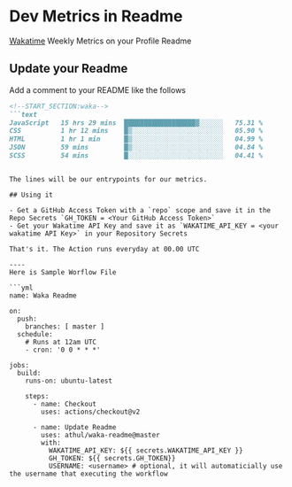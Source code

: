# Dev Metrics in Readme

[Wakatime](https://wakatime.com) Weekly Metrics on your Profile Readme

## Update your Readme

Add a comment to your README like the follows

```md
<!--START_SECTION:waka-->
```text
JavaScript   15 hrs 29 mins  ██████████████████▓░░░░░░   75.31 % 
CSS          1 hr 12 mins    █▒░░░░░░░░░░░░░░░░░░░░░░░   05.90 % 
HTML         1 hr 1 min      █▒░░░░░░░░░░░░░░░░░░░░░░░   04.99 % 
JSON         59 mins         █▒░░░░░░░░░░░░░░░░░░░░░░░   04.84 % 
SCSS         54 mins         █░░░░░░░░░░░░░░░░░░░░░░░░   04.41 % 
```
<!--END_SECTION:waka-->
```

The lines will be our entrypoints for our metrics.

## Using it

- Get a GitHub Access Token with a `repo` scope and save it in the Repo Secrets `GH_TOKEN = <Your GitHub Access Token>`
- Get your Wakatime API Key and save it as `WAKATIME_API_KEY = <your wakatime API Key>` in your Repository Secrets

That's it. The Action runs everyday at 00.00 UTC

----
Here is Sample Worflow File

```yml
name: Waka Readme

on:
  push:
    branches: [ master ]
  schedule:
    # Runs at 12am UTC
    - cron: '0 0 * * *'

jobs:
  build:
    runs-on: ubuntu-latest
    
    steps:
      - name: Checkout
        uses: actions/checkout@v2
      
      - name: Update Readme
        uses: athul/waka-readme@master
        with:
          WAKATIME_API_KEY: ${{ secrets.WAKATIME_API_KEY }}
          GH_TOKEN: ${{ secrets.GH_TOKEN}}
          USERNAME: <username> # optional, it will automaticially use the username that executing the workflow
```
